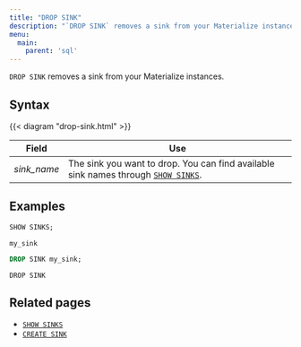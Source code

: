 ```yaml
---
title: "DROP SINK"
description: "`DROP SINK` removes a sink from your Materialize instances."
menu:
  main:
    parent: 'sql'
---
```


`DROP SINK` removes a sink from your Materialize instances.

## Syntax

{{< diagram "drop-sink.html" >}}

Field | Use
------|-----
_sink&lowbar;name_ | The sink you want to drop. You can find available sink names through [`SHOW SINKS`](../show-sinks).

## Examples

```sql
SHOW SINKS;
```
```nofmt
my_sink
```
```sql
DROP SINK my_sink;
```
```nofmt
DROP SINK
```

## Related pages

- [`SHOW SINKS`](../show-sinks)
- [`CREATE SINK`](../create-sink)
